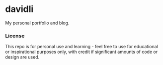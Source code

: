 # davidli

My personal portfolio and blog.

### License

This repo is for personal use and learning - feel free to use for educational or inspirational purposes only, with credit if significant amounts of code or design are used.
